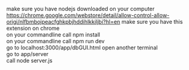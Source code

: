 make sure you have nodejs downloaded on your computer <br>
https://chrome.google.com/webstore/detail/allow-control-allow-origi/nlfbmbojpeacfghkpbjhddihlkkiljbi?hl=en make sure you have this
extension on chrome<br>
on your commandline call npm install <br>
on your commandline call npm run dev <br>
go to localhost:3000/app/dbGUI.html
open another terminal <br>
go to app/server <br>
call node server.js <br>

